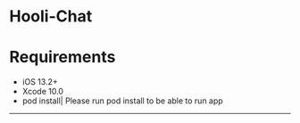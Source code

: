 # Hooli-Chat


<h1>Requirements</h1>

<ul>
  <li>iOS 13.2+</li>
  <li>Xcode 10.0</li>
  <li>pod install| Please run pod install to be able to run app<l/i>
</ul>

<hr>
